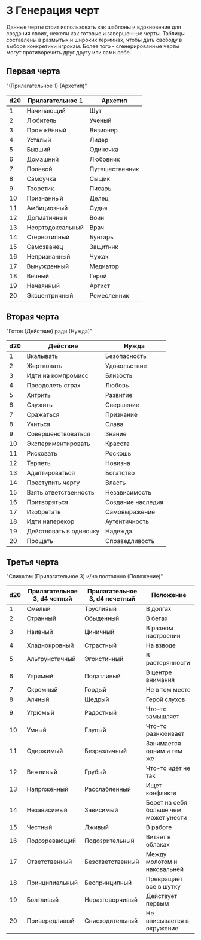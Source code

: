 # 3 Генерация черт

Данные черты стоит использовать как шаблоны и вдохновение для создания своих, нежели как готовые и завершенные черты.
Таблицы составлены в размытых и широких терминах, чтобы дать свободу в выборе конкретики игрокам.
Более того - сгенерированные черты могут противоречить друг другу или сами себе.

## Первая черта 

"(Прилагательное 1) (Архетип)"

d20 | Прилагательное 1 | Архетип
---|---|---
1 | Начинающий | Шут
2 | Любитель | Ученый
3 | Прожжённый | Визионер
4 | Усталый | Лидер
5 | Бывший | Одиночка
6 | Домашний | Любовник
7 | Полевой | Путешественник
8 | Самоучка | Сыщик
9 | Теоретик | Писарь
10 | Признанный | Делец
11 | Амбициозный | Судья
12 | Догматичный | Воин
13 | Неортодоксальный | Врач
14 | Стереотипный | Бунтарь
15 | Самозванец | Защитник
16 | Непризнанный | Чужак
17 | Вынужденный | Медиатор
18 | Вечный | Герой
19 | Нечаянный | Артист
20 | Эксцентричный | Ремесленник

## Вторая черта 

"Готов (Действие) ради (Нужда)"

d20 | Действие | Нужда
---|---|---
1 | Вкалывать | Безопасность
2 | Жертвовать | Удовольствие
3 | Идти на компромисс | Близость
4 | Преодолеть страх | Любовь
5 | Хитрить | Развитие
6 | Служить | Свершение
7 | Сражаться | Признание
8 | Учиться | Слава
9 | Совершенствоваться | Знание
10 | Экспериментировать | Красота
11 | Рисковать | Роскошь
12 | Терпеть | Новизна
13 | Адаптироваться | Богатство
14 | Преступить черту | Власть
15 | Взять ответственность | Независимость
16 | Притворяться | Создание наследия
17 | Изобретать | Самовыражение
18 | Идти наперекор | Аутентичность
19 | Действовать в одиночку | Надежда
20 | Прощать | Справедливость

## Третья черта 

"Слишком (Прилагательное 3) и/но постоянно (Положение)"

d20 | Прилагательное 3, d4 четный | Прилагательное 3, d4 нечетный | Положение
---|---|---|---
1 | Смелый | Трусливый | В долгах
2 | Странный | Обыденный | В бегах
3 | Наивный | Циничный | В разном настроении
4 | Хладнокровный | Страстный | На взводе
5 | Альтруистичный | Эгоистичный | В растерянности
6 | Упрямый | Податливый | В центре внимания
7 | Скромный | Гордый | Не в том месте
8 | Алчный | Щедрый | Герой слухов
9 | Угрюмый | Радостный  | Что-то замышляет
10 | Умный | Глупый | Что-то разнюхивает
11 | Одержимый | Безразличный | Занимается одним и тем же
12 | Вежливый | Грубый | Что-то идёт не так
13 | Напряжённый | Расслабленный | Ищет конфликта
14 | Независимый | Зависимый | Берет на себя больше чем может унести
15 | Честный | Лживый | В работе
16 | Подозревающий | Подозрительный | Витает в облаках
17 | Ответственный | Безответственный | Между молотом и наковальней
18 | Принципиальный | Беспринципный | Превращает все в шутку
19 | Болтливый | Неразговорчивый | Действует первым
20 | Привередливый | Снисходительный | Не вписывается в окружение